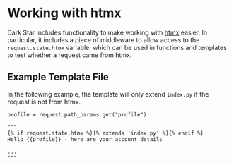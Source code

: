 # Working with htmx

Dark Star includes functionality to make working with
[htmx](https://htmx.org) easier. In particular, it includes a piece of
middleware to allow access to the `request.state.htmx` variable, which can be
used in functions and templates to test whether a request came from htmx.

## Example Template File

In the following example, the template will only extend `index.py` if the
request is not from htmx.

    profile = request.path_params.get("profile")

    """
    {% if request.state.htmx %}{% extends 'index.py' %}{% endif %}
    Hello {{profile}} - here are your account details

    ...
    """

